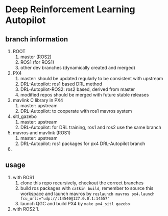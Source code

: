 # Deep Reinforcement Learning Autopilot

## branch information

1. ROOT
   1. master (ROS2)
   2. ROS1 (for ROS1)
   3. other dev branches (dynamically created and merged)
2. PX4
   1. master: should be updated regularly to be consistent with upstream
   2. DRL-Autopilot: ros1 based DRL method
   3. DRL-Autopilot-ROS2: ros2 based, derived from master
   4. modified repos should be merged with future stable releases
3. mavlink C library in PX4
   1. master: upstream
   2. DRL-Autopilot: to cooperate with ros1 mavros system
4. sitl_gazebo
   1. master: upstream
   2. DRL-Autopilot: for DRL training, ros1 and ros2 use the same branch
5. mavros and mavlink (ROS1)
   1. master: upstream
   2. DRL-Autopilot: ros1 packages for px4 DRL-Autopilot branch
6. 

## usage

1. with ROS1
   1. clone this repo recursively, checkout the correct branches
   2. build ros packages with `catkin build`, remember to source this workspace and launch mavros by `roslaunch mavros px4.launch fcu_url:="udp://:14540@127.0.0.1:14557"`
   3. launch QGC and build PX4 by `make px4_sitl gazebo`
2. with ROS2
   1. 

